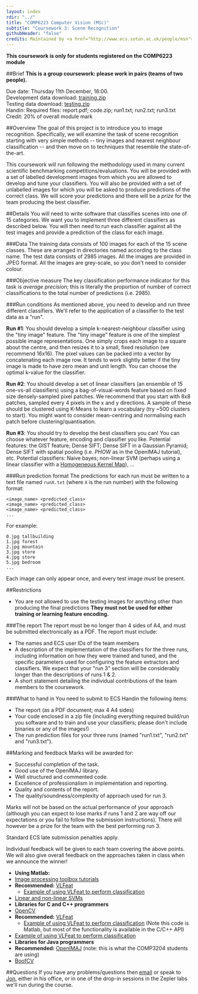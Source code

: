 ```yaml
---
layout: index
rdir: "../"
title: "COMP6223 Computer Vision (MSc)"
subtitle: "Coursework 3: Scene Recognition"
githubHeader: "false"
credits: Maintained by <a href="http://www.ecs.soton.ac.uk/people/msn">Professor Mark Nixon</a> and <a href="http://www.ecs.soton.ac.uk/people/jsh2">Dr Jonathon Hare</a>.
---
```


**This coursework is only for students registered on the COMP6223 module**

##Brief
**This is a group coursework: please work in pairs (teams of two people).**

Due date: Thursday 11th December, 16:00.  
Development data download: [training.zip](./training.zip)    
Testing data download: [testing.zip](./testing.zip)  
Handin: 
Required files: report.pdf; code.zip; run1.txt; run2.txt; run3.txt  
Credit: 20% of overall module mark  

##Overview
The goal of this project is to introduce you to image recognition. Specifically, we will examine the task of scene recognition starting with very simple methods -- tiny images and nearest neighbour classification -- and then move on to techniques that resemble the state-of-the-art. 

This coursework will run following the methodology used in many current scientific benchmarking competitions/evaluations. You will be provided with a set of labelled development images from which you are allowed to develop and tune your classifiers. You will also be provided with a set of unlabelled images for which you will be asked to produce predictions of the correct class. We will score your predictions and there will be a *prize* for the team producing the best classifier.

##Details
You will need to write software that classifies scenes into one of 15 categories. We want you to implement three different classifiers as described below. You will then need to run each classifier against all the test images and provide a prediction of the class for each image. 

###Data
The training data consists of 100 images for each of the 15 scene classes. These are arranged in directories named according to the class name. The test data consists of 2985 images. All the images are provided in JPEG format. All the images are grey-scale, so you don't need to consider colour.

###Objective measure
The key classification performance indicator for this task is *average precision*; this is literally the proportion of number of correct classifications to the total number of predictions (i.e. 2985).

###Run conditions
As mentioned above, you need to develop and run three different classifiers. We'll refer to the application of a classifier to the test data as a "run".

**Run #1**: You should develop a simple k-nearest-neighbour classifier using the "tiny image" feature. The "tiny image" feature is one of the simplest possible image representations. One simply crops each image to a square about the centre, and then resizes it to a small, fixed resolution (we recommend 16x16). The pixel values can be packed into a vector by concatenating each image row. It tends to work slightly better if the tiny image is made to have zero mean and unit length. You can choose the optimal k-value for the classifier.

**Run #2**: You should develop a set of linear classifiers (an ensemble of 15 one-vs-all classifiers) using a bag-of-visual-words feature based on fixed size densely-sampled pixel patches. We recommend that you start with 8x8 patches, sampled every 4 pixels in the x and y directions. A sample of these should be clustered using K-Means to learn a vocabulary (try ~500 clusters to start). You might want to consider mean-centring and normalising each patch before clustering/quantisation.

**Run #3**: You should try to develop the best classifiers you can! You can choose whatever feature, encoding and classifier you like. Potential features: the GIST feature; Dense SIFT; Dense SIFT in a Gaussian Pyramid; Dense SIFT with spatial pooling (i.e. *PHOW* as in the OpenIMAJ tutorial), etc. Potential classifiers: Naive bayes; non-linear SVM (perhaps using a linear classifier with a [Homogeneous Kernel Map](http://www.robots.ox.ac.uk/~vgg/software/homkermap/)), ...

###Run prediction format
The predictions for each run must be written to a text file named `runX.txt` (where `X` is the run number) with the following format:

	<image_name> <predicted_class>
	<image_name> <predicted_class>
	<image_name> <predicted_class>
	...

For example:

	0.jpg tallbuilding
	1.jpg forest
	2.jpg mountain
	3.jpg store
	4.jpg store
	5.jpg bedroom
	...

Each image can only appear once, and every test image *must* be present.

##Restrictions
* You are not allowed to use the testing images for anything other than producing the final predictions **They must not be used for either training or learning feature encoding.**

###The report
The report must be no longer than 4 sides of A4, and must be submitted electronically as a PDF. The report must include:

* The names and ECS user IDs of the team members
* A description of the implementation of the classifiers for the three runs, including information on how they were trained and tuned, and the specific parameters used for configuring the feature extractors and classifiers. We expect that your "run 3" section will be considerably longer than the descriptions of runs 1 & 2.
* A short statement detailing the individual contributions of the team members to the coursework.

###What to hand in
You need to submit to ECS Handin the following items:

* The report (as a PDF document; max 4 A4 sides)
* Your code enclosed in a zip file (including everything required build/run you software and to train and use your classifiers; please don't include binaries or any of the images!)
* The run prediction files for your three runs (named "run1.txt", "run2.txt" and "run3.txt").

##Marking and feedback
Marks will be awarded for:
	
* Successful completion of the task.
* Good use of the OpenIMAJ library.
* Well structured and commented code.
* Excellence of professionalism in implementation and reporting.
* Quality and contents of the report.
* The quality/soundness/complexity of approach used for run 3.

Marks will not be based on the actual performance of your approach (although you can expect to lose marks if runs 1 and 2 are way off our expectations or you fail to follow the submission instructions). There will however be a prize for the team with the best performing run 3. 

Standard ECS late submission penalties apply.

Individual feedback will be given to each team covering the above points. We will also give overall feedback on the approaches taken in class when we announce the winner!

* **Using Matlab:**
 * [Image processing toolbox tutorials](http://www.mathworks.co.uk/help/images/getting-started-with-image-processing-toolbox.html)
 * **Recommended:** [VLFeat](http://vlfeat.org)
     * [Example of using VLFeat to perform classification](http://www.vlfeat.org/applications/apps.html)
 * [Linear and non-linear SVMs](http://www.mathworks.co.uk/help/stats/svmtrain.html)
* **Libraries for C and C++ programmers**
 * [OpenCV](http://opencv.org)
 * **Recommended:** [VLFeat](http://vlfeat.org)
     * [Example of using VLFeat to perform classification](http://www.vlfeat.org/applications/apps.html) (Note this code is Matlab, but most of the functionality is available in the C/C++ API)
 * [Example of using VLFeat to perform classification](http://www.vlfeat.org/applications/apps.html)
* **Libraries for Java programmers**
 * **Recommended:** [OpenIMAJ](http://openimaj.org) (note: this is what the COMP3204 students are using)
 * [BoofCV](http://boofcv.org)


##Questions
If you have any problems/questions then [email](mailto:jsh2@ecs.soton.ac.uk) or speak to [Jon](http://ecs.soton.ac.uk/people/jsh2), either in his office, or in one of the drop-in sessions in the Zepler labs we'll run during the course.

